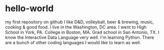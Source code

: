 # hello-world
my first repository on github
I like D&D, volleyball, beer & brewing, music, cooking & good food.
I live in the Washington, DC area.  I went to High School in York, PA.  College in Boston, MA.  Grad school in San Antonio, TX.
I know the Interactive Data Language very well.  I'm learning Python.  There are a bunch of other coding languages I would like to learn as well.
